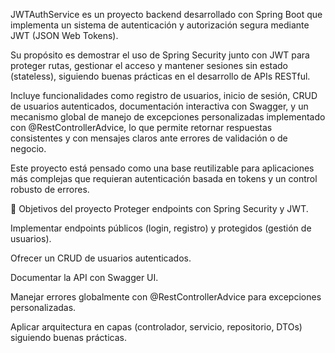JWTAuthService es un proyecto backend desarrollado con Spring Boot que implementa un sistema de autenticación y autorización segura mediante JWT (JSON Web Tokens).

Su propósito es demostrar el uso de Spring Security junto con JWT para proteger rutas, gestionar el acceso y mantener sesiones sin estado (stateless), siguiendo buenas prácticas en el desarrollo de APIs RESTful.

Incluye funcionalidades como registro de usuarios, inicio de sesión, CRUD de usuarios autenticados, documentación interactiva con Swagger, y un mecanismo global de manejo de excepciones personalizadas implementado con @RestControllerAdvice, lo que permite retornar respuestas consistentes y con mensajes claros ante errores de validación o de negocio.

Este proyecto está pensado como una base reutilizable para aplicaciones más complejas que requieran autenticación basada en tokens y un control robusto de errores.

🎯 Objetivos del proyecto
Proteger endpoints con Spring Security y JWT.

Implementar endpoints públicos (login, registro) y protegidos (gestión de usuarios).

Ofrecer un CRUD de usuarios autenticados.

Documentar la API con Swagger UI.

Manejar errores globalmente con @RestControllerAdvice para excepciones personalizadas.

Aplicar arquitectura en capas (controlador, servicio, repositorio, DTOs) siguiendo buenas prácticas.
